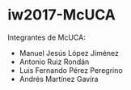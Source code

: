 # iw2017-McUCA

Integrantes de McUCA:

- Manuel Jesús López Jiménez
- Antonio Ruiz Rondán
- Luis Fernando Pérez Peregrino
- Andrés Martínez Gavira

